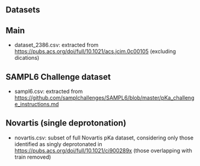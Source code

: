 ## Datasets

## Main
* dataset_2386.csv: extracted from https://pubs.acs.org/doi/full/10.1021/acs.jcim.0c00105 (excluding dications)

## SAMPL6 Challenge dataset
* sampl6.csv: extracted from https://github.com/samplchallenges/SAMPL6/blob/master/pKa_challenge_instructions.md

## Novartis (single deprotonation)
* novartis.csv: subset of full Novartis pKa dataset, considering only those identified as singly deprotonated in https://pubs.acs.org/doi/full/10.1021/ci900289x (those overlapping with train removed)
